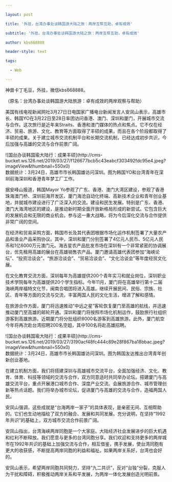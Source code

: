 ---
layout: post
title: '外挂，台湾办事处谈韩国游大陆之旅：两岸互帮互助，卓有成效'
subtitle: '外挂，台湾办事处谈韩国游大陆之旅：两岸互帮互助，卓有成效'
author: kbs668888
header-style: text
tags:
  - Web
---
神兽卡丁毛豆，外挂，微信kbs668888。

（原名：台湾办事处谈韩国游大陆旅游：卓有成效的两岸观察与帮助）

美国有线电视新闻网社3月27日日电国家广播电台新闻发言人安凤山表示，高雄市长、韩国YO在3月22日至28日率团访问香港、澳门、深圳和厦门，开展城市交流与合作。这次旅行是近年来Straits、香港和澳门媒体的热点和焦点。它不仅在经济、贸易、旅游、文化、教育等方面取得了丰硕的成果，而且在各个阶段都取得了丰硕的成果。关于建立城市交流机制平台和长期交流机制，已经达成初步共识，今后加强与高雄的交流与合作前景广阔。

![国台办谈韩国瑜大陆行：成果丰硕](http://cms-
bucket.ws.126.net/2019/03/27/f126677bcb5c43eabcf303492fdc95e4.jpeg?imageView&thumbnail=550x0)  
数据统计：3月24日，高雄市市长韩国雄访问深圳。图为韩国YO和台湾青年在深圳前海深圳和香港青年梦工厂工作。

据安峰山报道，韩国Mayor
Yo参观了广东、香港、澳门大湾区建设，参观了香港珠海澳门桥、深圳前海开发区、厦门海沧自动化终端、高新技术企业和青年创业基地，并就城市建设进行了广泛深入的交流。建设和民生发展。特别是广东、香港、澳门大海湾地区的建设，是推动新时期全面开放新格局形成的新尝试。它包含巨大的发展机会和无限的商业机会。参与这一重大战略，将为今后深化交流与合作提供非常广阔的空间。

在经济和贸易采购方面，韩国市长及其代表团根据市场化运作机制签署了大量农产品和渔业产品采购协议。其中，深圳和厦门分别签署了4亿元人民币、5亿元人民币和1亿6000万元澳门元。海吉星农产品批发市场在深圳有一个非常紧密的协调展台，优先租用高雄的展台在高雄销售农产品。厦门邀请高雄代表团参加“海峡论坛”、“投资洽谈会”、“旅游洽谈会”、“贸易洽谈会”、“文化洽谈会”等年度经贸文化展。

在文化教育交流方面，深圳每年为高雄提供200个青年实习和就业岗位，深圳职业技术学院每年为高雄提供20个学生指标。今年11月，厦门将在高雄举行第十二届海峡两岸福特文化节，闽南合唱团将进入高雄。继续开展民间、民俗、宗族、社区、青年等方面的交流与交流，丰富两国人民的文化生活，增进了解和感情。

在旅游合作方面，厦门将迅速推动“中远之星”客轮恢复厦门至高雄的航线，并迅速推动厦门至高雄的邮轮开通。深圳和厦门将按照市场化机制运作，鼓励旅行社组织游客到高雄旅游。近期厦门将分批组织8000名游客到高雄旅游。此外，厦门航空今年将再次赴台湾招聘200名空姐，其中100名将赴高雄招聘。

![国台办谈韩国瑜大陆行：成果丰硕](http://cms-
bucket.ws.126.net/2019/03/27/3190acf48fc444c89e28f867ba18bbac.jpeg?imageView&thumbnail=550x0)  
数据统计：3月24日，高雄市市长韩国雄访问深圳。图为韩国友达推出台湾青年创新创业基地。

在建立机制方面，我们将搭建深圳与高雄城市交流平台，全面加强经济、文化、教育、体育、科技等领域的交流与合作，双方同意适时共同举办论坛。搭建厦门与高雄交流平台，重点开展港口城市合作、深度产业交流、会展旅游合作、城市管理创新等热点话题。我们将举办城市论坛，促进厦门与高雄的交流与合作，造福两国人民。

安凤山强调，这些成就是“台海两岸一家子”的具体表现，是亲密无间、互相帮助的。它们也生动地描绘了双方的融合、发展和共同发展。充分说明，在坚持“1992年共识”的基础上，双方城市交流合作前景广阔。

安凤山指出，台湾海峡两岸同胞是一个大家庭。大陆经济社会发展进步的巨大机遇和红利不断释放。我们愿意与更多的台湾同胞分享。我们欢迎和支持更多的两岸城市在1992年共识的基础上加强交流与合作，相互借鉴，携手发展，使台湾同胞有更大的收获感，不断提高两岸同胞的利益和福祉。如果两岸关系好，台湾也会好的。

安凤山表示，希望两岸同胞共同努力，坚持“九二共识”，反对“台独”分裂，克服人为干扰和障碍，积极推动两岸关系和平发展，为两岸一体化发展创造光明前景。

